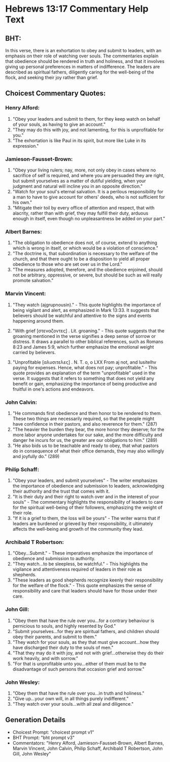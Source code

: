 # Hebrews 13:17 Commentary Help Text

## BHT:
In this verse, there is an exhortation to obey and submit to leaders, with an emphasis on their role of watching over souls. The commentaries explain that obedience should be rendered in truth and holiness, and that it involves giving up personal preferences in matters of indifference. The leaders are described as spiritual fathers, diligently caring for the well-being of the flock, and seeking their joy rather than grief.

## Choicest Commentary Quotes:
### Henry Alford:
1. "Obey your leaders and submit to them, for they keep watch on behalf of your souls, as having to give an account." 
2. "They may do this with joy, and not lamenting, for this is unprofitable for you." 
3. "The exhortation is like Paul in its spirit, but more like Luke in its expression."

### Jamieson-Fausset-Brown:
1. "Obey your living rulers; nay, more, not only obey in cases where no sacrifice of self is required, and where you are persuaded they are right, but submit yourselves as a matter of dutiful yielding, when your judgment and natural will incline you in an opposite direction."
2. "Watch for your soul's eternal salvation. It is a perilous responsibility for a man to have to give account for others' deeds, who is not sufficient for his own."
3. "Mitigate their toil by every office of attention and respect, that with alacrity, rather than with grief, they may fulfill their duty, arduous enough in itself, even though no unpleasantness be added on your part."

### Albert Barnes:
1. "The obligation to obedience does not, of course, extend to anything which is wrong in itself, or which would be a violation of conscience."
2. "The doctrine is, that subordination is necessary to the welfare of the church, and that there ought to be a disposition to yield all proper obedience to those who are set over us in the Lord."
3. "The measures adopted, therefore, and the obedience enjoined, should not be arbitrary, oppressive, or severe, but should be such as will really promote salvation."

### Marvin Vincent:
1. "They watch (ajgrupnousin)." - This quote highlights the importance of being vigilant and alert, as emphasized in Mark 13:33. It suggests that believers should be watchful and attentive to the signs and events happening around them.

2. "With grief [στεναζοντες] . Lit. groaning." - This quote suggests that the groaning mentioned in the verse signifies a deep sense of sorrow or distress. It draws a parallel to other biblical references, such as Romans 8:23 and James 5:9, which further emphasize the emotional weight carried by believers.

3. "Unprofitable [αλυσιτελες] . N. T. o, o LXX From aj not, and lusitelhv paying for expenses. Hence, what does not pay; unprofitable." - This quote provides an explanation of the term "unprofitable" used in the verse. It suggests that it refers to something that does not yield any benefit or gain, emphasizing the importance of being productive and fruitful in one's actions and endeavors.

### John Calvin:
1. "He commands first obedience and then honor to be rendered to them. These two things are necessarily required, so that the people might have confidence in their pastors, and also reverence for them." (287)
2. "The heavier the burden they bear, the more honor they deserve; for the more labor anyone undertakes for our sake, and the more difficulty and danger he incurs for us, the greater are our obligations to him." (289)
3. "He also bids us to be teachable and ready to obey, that what pastors do in consequence of what their office demands, they may also willingly and joyfully do." (289)

### Philip Schaff:
1. "Obey your leaders, and submit yourselves" - The writer emphasizes the importance of obedience and submission to leaders, acknowledging their authority and the trust that comes with it.
2. "It is their duty and their right to watch over and in the interest of your souls" - The commentary highlights the responsibility of leaders to care for the spiritual well-being of their followers, emphasizing the weight of their role.
3. "If it is a grief to them, the loss will be yours" - The writer warns that if leaders are burdened or grieved by their responsibility, it ultimately affects the well-being and growth of the community they lead.

### Archibald T Robertson:
1. "Obey...Submit." - These imperatives emphasize the importance of obedience and submission to authority.
2. "They watch...to be sleepless, be watchful." - This highlights the vigilance and attentiveness required of leaders in their role as shepherds.
3. "These leaders as good shepherds recognize keenly their responsibility for the welfare of the flock." - This quote emphasizes the sense of responsibility and care that leaders should have for those under their care.

### John Gill:
1. "Obey them that have the rule over you...for a contrary behaviour is pernicious to souls, and highly resented by God."
2. "Submit yourselves...for they are spiritual fathers, and children should obey their parents, and submit to them."
3. "They watch for your souls, as they that must give account...how they have discharged their duty to the souls of men."
4. "That they may do it with joy, and not with grief...otherwise they do their work heavily, and with sorrow."
5. "For that is unprofitable unto you...either of them must be to the disadvantage of such persons that occasion grief and sorrow."

### John Wesley:
1. "Obey them that have the rule over you...in truth and holiness." 
2. "Give up...your own will, in all things purely indifferent." 
3. "They watch over your souls...with all zeal and diligence."


## Generation Details
- Choicest Prompt: "choicest prompt v1"
- BHT Prompt: "bht prompt v3"
- Commentators: "Henry Alford, Jamieson-Fausset-Brown, Albert Barnes, Marvin Vincent, John Calvin, Philip Schaff, Archibald T Robertson, John Gill, John Wesley"
